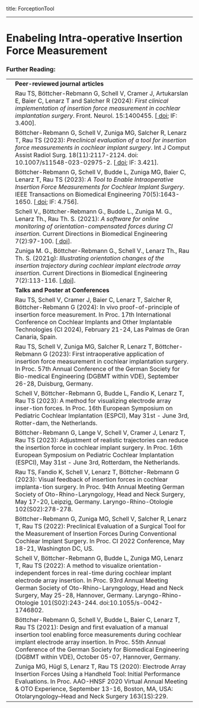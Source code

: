 title: ForceptionTool

- - -

# Enabeling Intra-operative Insertion Force Measurement


### Further Reading:
|                                                              |                                                              |
| ------------------------------------------------------------ | ------------------------------------------------------------ |
|  | **Peer-reviewed journal articles** |
| [<span class="glyphicon glyphicon-file" aria-hidden="true"></span>](https://www.frontiersin.org/journals/neurology/articles/10.3389/fneur.2024.1400455/pdf?isPublishedV2=false) | Rau TS, Böttcher-Rebmann G, Schell V, Cramer J, Artukarslan E, Baier C, Lenarz T and Salcher R (2024): _First clinical implementation of insertion force measurement in cochlear implantation surgery_. Front. Neurol. 15:1400455. \[[<span class="glyphicon glyphicon-link" aria-hidden="true"></span> doi](https://www.frontiersin.org/journals/neurology/articles/10.3389/fneur.2024.1400455/full); IF: 3.400\]. |
| [<span class="glyphicon glyphicon-file" aria-hidden="true"></span>](https://link.springer.com/content/pdf/10.1007/s11548-023-02975-2.pdf) | Böttcher-Rebmann G, Schell V, Zuniga MG, Salcher R, Lenarz T, Rau TS (2023): _Preclinical evaluation of a tool for insertion force measurements in cochlear implant surgery_. Int J Comput Assist Radiol Surg. 18(11):2117-2124. doi: 10.1007/s11548-023-02975-2. \[[<span class="glyphicon glyphicon-link" aria-hidden="true"></span> doi](https://link.springer.com/article/10.1007/s11548-023-02975-2); IF: 3.421\]. |
| [<span class="glyphicon glyphicon-file" aria-hidden="true"></span>](https://ieeexplore.ieee.org/stamp/stamp.jsp?tp=&arnumber=9963684)  | Böttcher-Rebmann G, Schell V, Budde L, Zuniga MG, Baier C, Lenarz T, Rau TS (2023): _A Tool to Enable Intraoperative Insertion Force Measurements for Cochlear Implant Surgery_. IEEE Transactions on Biomedical Engineering 70(5):1643-1650. \[[<span class="glyphicon glyphicon-link" aria-hidden="true"></span> doi](https://ieeexplore.ieee.org/document/9963684); IF: 4.756\]. |
|  | Schell V., Böttcher-Rebmann G., Budde L., Zuniga M. G., Lenarz Th., Rau Th. S. (2021): _A software for online monitoring of orientation-compensated forces during CI insertion._ Current Directions in Biomedical Engineering 7(2):97-100. \[[<span class="glyphicon glyphicon-link" aria-hidden="true"></span> doi](https://www.degruyter.com/document/doi/10.1515/cdbme-2021-2025)\]. |
|  | Zuniga M. G., Böttcher-Rebmann G., Schell V., Lenarz Th., Rau Th. S. (2021g): _Illustrating orientation changes of the insertion trajectory during cochlear implant electrode array insertion._ Current Directions in Biomedical Engineering 7(2):113-116. \[[<span class="glyphicon glyphicon-link" aria-hidden="true"></span> doi](https://www.degruyter.com/document/doi/10.1515/cdbme-2021-2029)\]. |
| | **Talks and Poster at Conferences** |
| | Rau TS, Schell V, Cramer J, Baier C, Lenarz T, Salcher R, Böttcher-Rebmann G (2024): In vivo proof-of-principle of insertion force measurement. In Proc. 17th International Conference on Cochlear Implants and Other Implantable Technologies (CI 2024), February 21-24, Las Palmas de Gran Canaria, Spain. |
| | Rau TS, Schell V, Zuniga MG, Salcher R, Lenarz T, Böttcher-Rebmann G (2023): First intraoperative application of insertion force measurement in cochlear implantation surgery. In Proc. 57th Annual Conference of the German Society for Bio-medical Engineering (DGBMT within VDE), September 26-28, Duisburg, Germany. |
| | Schell V, Böttcher-Rebmann G, Budde L, Fandio K, Lenarz T, Rau TS (2023): A method for visualizing electrode array inser-tion forces. In Proc. 16th European Symposium on Pediatric Cochlear Implantation (ESPCI), May 31st - June 3rd, Rotter-dam, the Netherlands. |
| | Böttcher-Rebmann G, Lange V, Schell V, Cramer J, Lenarz T, Rau TS (2023): Adjustment of realistic trajectories can reduce the insertion force in cochlear implant surgery. In Proc. 16th European Symposium on Pediatric Cochlear Implantation (ESPCI), May 31st - June 3rd, Rotterdam, the Netherlands. |
| | Rau TS, Fandio K, Schell V, Lenarz T, Böttcher-Rebmann G (2023): Visual feedback of insertion forces in cochlear implanta-tion surgery. In Proc. 94th Annual Meeting German Society of Oto-Rhino-Laryngology, Head and Neck Surgery, May 17-20, Leipzig, Germany. Laryngo-Rhino-Otologie 102(S02):278-278. |
| | Böttcher-Rebmann G, Zuniga MG, Schell V, Salcher R, Lenarz T, Rau TS (2022): Preclinical Evaluation of a Surgical Tool for the Measurement of Insertion Forces During Conventional Cochlear Implant Surgery. In Proc. CI 2022 Conference, May 18-21, Washington DC, US. |
| | Schell V, Böttcher-Rebmann G, Budde L, Zuniga MG, Lenarz T, Rau TS (2022): A method to visualize orientation-independent forces in real-time during cochlear implant electrode array insertion. In Proc. 93rd Annual Meeting German Society of Oto-Rhino-Laryngology, Head and Neck Surgery, May 25-28, Hannover, Germany. Laryngo-Rhino-Otologie 101(S02):243-244. doi:10.1055/s-0042-1746802. |
| | Böttcher-Rebmann G, Schell V, Budde L, Baier C, Lenarz T, Rau TS (2021): Design and first evaluation of a manual insertion tool enabling force measurements during cochlear implant electrode array insertion. In Proc. 55th Annual Conference of the German Society for Biomedical Engineering (DGBMT within VDE), October 05-07, Hannover, Germany. |
| | Zuniga MG, Hügl S, Lenarz T, Rau TS (2020): Electrode Array Insertion Forces Using a Handheld Tool: Initial Performance Evaluations. In Proc. AAO-HNSF 2020 Virtual Annual Meeting & OTO Experience, September 13-16, Boston, MA, USA: Otolaryngology–Head and Neck Surgery 163(1S):229. |

